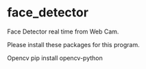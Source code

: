 # face_detector
Face Detector real time from Web Cam. 

Please install these packages for this program.

Opencv
pip install opencv-python


